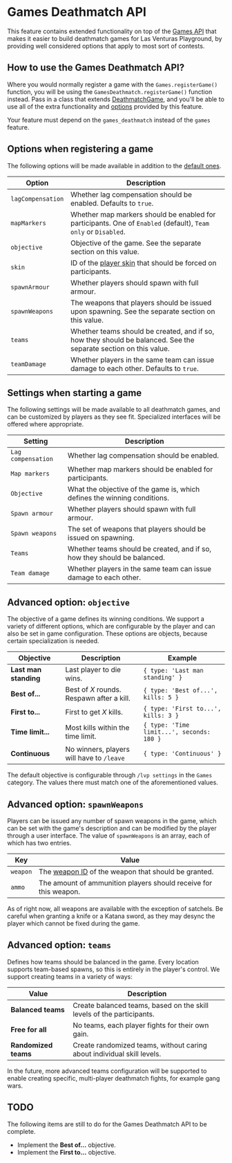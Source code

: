 # Games Deathmatch API
This feature contains extended functionality on top of the [Games API](../games/) that makes it
easier to build deathmatch games for Las Venturas Playground, by providing well considered options
that apply to most sort of contests.

## How to use the Games Deathmatch API?
Where you would normally register a game with the `Games.registerGame()` function, you will be using
the `GamesDeathmatch.registerGame()` function instead. Pass in a class that extends
[DeathmatchGame](deathmatch_game.js), and you'll be able to use all of the extra functionality and
[options][1] provided by this feature.

Your feature must depend on the `games_deathmatch` instead of the `games` feature.

## Options when registering a game
The following options will be made available in addition to the [default ones][1].

Option              | Description
--------------------|--------------
`lagCompensation`   | Whether lag compensation should be enabled. Defaults to `true`.
`mapMarkers`        | Whether map markers should be enabled for participants. One of `Enabled` (default), `Team only` or `Disabled`.
`objective`         | Objective of the game. See the separate section on this value.
`skin`              | ID of the [player skin](https://wiki.sa-mp.com/wiki/Skins:All) that should be forced on participants.
`spawnArmour`       | Whether players should spawn with full armour.
`spawnWeapons`      | The weapons that players should be issued upon spawning. See the separate section on this value.
`teams`             | Whether teams should be created, and if so, how they should be balanced. See the separate section on this value.
`teamDamage`        | Whether players in the same team can issue damage to each other. Defaults to `true`.

## Settings when starting a game
The following settings will be made available to all deathmatch games, and can be customized by
players as they see fit. Specialized interfaces will be offered where appropriate.

Setting             | Description
--------------------|--------------
`Lag compensation`  | Whether lag compensation should be enabled.
`Map markers`       | Whether map markers should be enabled for participants.
`Objective`         | What the objective of the game is, which defines the winning conditions.
`Spawn armour`      | Whether players should spawn with full armour.
`Spawn weapons`     | The set of weapons that players should be issued on spawning.
`Teams`             | Whether teams should be created, and if so, how they should be balanced.
`Team damage`       | Whether players in the same team can issue damage to each other.

## Advanced option: `objective`
The objective of a game defines its winning conditions. We support a variety of different options,
which are configurable by the player and can also be set in game configuration. These options are
objects, because certain specialization is needed.

Objective              | Description                                | Example
-----------------------|--------------------------------------------|---------------------
**Last man standing**  | Last player to die wins.                   | `{ type: 'Last man standing' }`
**Best of...**         | Best of _X_ rounds. Respawn after a kill.  | `{ type: 'Best of...', kills: 5 }`
**First to...**        | First to get _X_ kills.                    | `{ type: 'First to...', kills: 3 }`
**Time limit...**      | Most kills within the time limit.          | `{ type: 'Time limit...', seconds: 180 }`
**Continuous**         | No winners, players will have to `/leave`  | `{ type: 'Continuous' }`

The default objective is configurable through `/lvp settings` in the `Games` category. The values
there must match one of the aforementioned values.

## Advanced option: `spawnWeapons`
Players can be issued any number of spawn weapons in the game, which can be set with the game's
description and can be modified by the player through a user interface. The value of `spawnWeapons`
is an array, each of which has two entries.

Key       | Value
----------|----------------
`weapon`  | The [weapon ID](https://wiki.sa-mp.com/wiki/Weapons) of the weapon that should be granted.
`ammo`    | The amount of ammunition players should receive for this weapon.

As of right now, all weapons are available with the exception of satchels. Be careful when granting
a knife or a Katana sword, as they may desync the player which cannot be fixed during the game.

## Advanced option: `teams`
Defines how teams should be balanced in the game. Every location supports team-based spawns, so this
is entirely in the player's control. We support creating teams in a variety of ways:

Value                 | Description
----------------------|----------------------
**Balanced teams**    | Create balanced teams, based on the skill levels of the participants.
**Free for all**      | No teams, each player fights for their own gain.
**Randomized teams**  | Create randomized teams, without caring about individual skill levels.

In the future, more advanced teams configuration will be supported to enable creating specific,
multi-player deathmatch fights, for example gang wars.

## TODO
The following items are still to do for the Games Deathmatch API to be complete.

  * Implement the **Best of...** objective.
  * Implement the **First to...** objective.

[1]: ../games#options-when-registering-a-game
